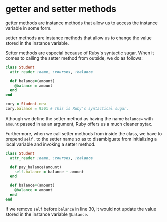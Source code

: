 # getter and setter methods
getter methods are instance methods that allow us to access the instance variable in some form.

setter methods are instance methods that allow us to change the value stored in the instance variable.

Setter methods are especial because of Ruby's syntactic sugar. When it comes to calling the setter method from outside, we do as follows:

```ruby
class Student
  attr_reader :name, :courses, :balance

  def balance=(amount)
    @balance = amount
  end
end

cory = Student.new
cory.balance = 9301 # This is Ruby's syntactical sugar.
```

Athough we define the setter method as having the name `balance=` with `amount` passed in as an argument, Ruby offers us a much cleaner sytax.

Furthermore, when we call setter methods from inside the class, we have to prepend `self.` to the setter name so as to disambiguate from initializing a local variable and invoking a setter method.

```ruby
class Student
  attr_reader :name, :courses, :balance

  def pay_balance(amount)
    self.balance = balance - amount
  end

  def balance=(amount)
    @balance = amount
  end
end
```

If we remove `self` before `balance` in line 30, it would not update the value stored in the instance variable `@balance`.
